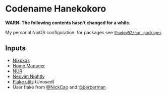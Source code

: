 # Codename Hanekokoro

**WARN: The following contents hasn't changed for a while.**

My personal NixOS configuration. for packages see [`ShadowRZ/nur-packages`](https://github.com/ShadowRZ/nur-packages)

## Inputs

* [Nixpkgs](https://github.com/NixOS/nixpkgs)
* [Home Manager](https://github.com/nix-community/home-manager)
* [NUR](https://github.com/nix-community/NUR)
* [Neovim Nightly](https://github.com/nix-community/neovim-nightly-overlay)
* [Flake utils](https://github.com/numtide/flake-utils) (Unused)
* User flake from [@NickCao](https://github.com/NickCao/flakes) and [@berberman](https://github.com/berberman/flakes)
